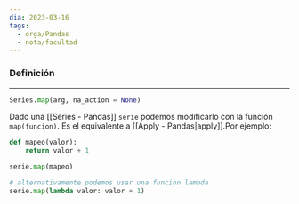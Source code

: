 ```yaml
---
dia: 2023-03-16
tags:
  - orga/Pandas
  - nota/facultad
---
```

### Definición
---
``` python
Series.map(arg, na_action = None)
```

Dado una [[Series - Pandas]] `serie` podemos modificarlo con la función `map(funcion)`. Es el equivalente a [[Apply - Pandas|apply]].Por ejemplo: 

``` python
def mapeo(valor):
	return valor + 1

serie.map(mapeo)

# alternativamente podemos usar una funcion lambda
serie.map(lambda valor: valor + 1)
```
